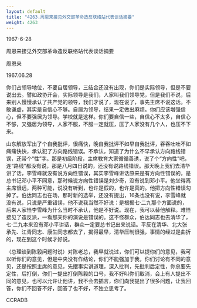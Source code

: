 ```yaml
---
layout: default
title: "4263.周恩来接见外交部革命造反联络站代表谈话摘要"
weight: 4263
---
```


1967-6-28

周恩来接见外交部革命造反联络站代表谈话摘要

周恩来

1967.06.28

你们占领导地位，不要自居领导，三结合还没有出现，你们是实际领导，但是不要说出去。譬如政协开会，实际领导是我们，人家叫我们领导党，但是我们不说，后来别人慢慢承认了共产党的领导，我们才说了，现在说了，事先主席不说这话。不敢谦虚，其实是自信心不够。自居为领导，结果一定做出麻烦。你们应该增强信心，但不要强居为领导。学校就是这样。你们要自信一些，自信心不太多，自信心不够，又强居为领导，人家不服，不服一定就压，压了人家没有几个人，也压不下来。

山东解放军出了个自我批评，很痛快，晚自我批评不如早自我批评，吞吞吐吐不如痛痛快快，承认犯了方向路线错误。不承认，知道了为什么不早承认方向路线错误，还带个“性”字。那是初级阶段，主席教育大家循循善诱，说了个“方向性”吧，连“路线”都没有说，那是八月四日说的，还没有说路线错误。那天晚上我们去清华讲了话，李雪峰就没有说方向性错误，其实李雪峰讲话原来是有方向性错误的，是总书记邓小平不同意，那时候说方向性错误是刘少奇，没有说到邓小平。他坐得离主席很远，两种可能，说没有听到，也许是假的，也许是真的。他把方向性错误勾掉了。伯达同志也在场，那时新的选举，还没有提出，16条也没有说，李雪峰就没有说，只说是严重错误，他不说我当然不好说：是根据七·二九那个方面说的，后来人家怪李雪峰为什么当时不承认，他是不好说。现在，我可以替他解释。难怪接见了造反派，一看那天你的演说是错误的。这不怪群众，伯达同志也去清华了，七·二九本来没有邓小平讲话，群众一定要总书记出来说话。平反在清华、北大张承先、江青同志、康生同志都去了，揭得最早，清华压制很强，事情的经过是曲折的，现在到这个时候才好说。

（总理谈到陈毅问题时说）对陈老总，我早就说过，你们可以提你们的意见，我可以听你们的意见，但是中央没有作结论，你们不能强加于我，你们讨论有不同的意见，还是按照主席的意见，先摆事实讲道理，深入批判，先批判后定性，你总要先定性，后打倒，你们一提出打倒陈毅的口号，我不好叫你们取消，会上有人提出不同的意见，也可以允许让他讲，我不会去插言，你们向我提出了很多问题，让我回答，你们不回答不好，回答了也不好，不独立思考了。

CCRADB

